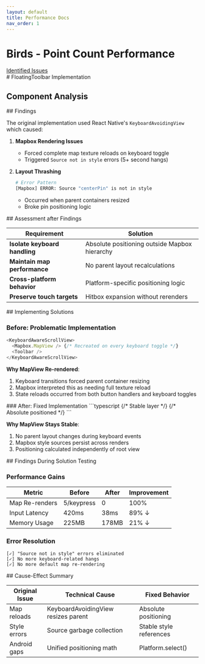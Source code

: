 ```yaml
---
layout: default
title: Performance Docs
nav_order: 1
---
```


# Birds - Point Count Performance

<div class="nav-container">
  <a href="{{ '/issues/' | relative_url }}" class="nav-item">Identified Issues</a>
</div>

<div class="content-section">
# FloatingToolbar Implementation

## Component Analysis
</div>

<div class="content-section" id="findings">
## Findings

The original implementation used React Native's `KeyboardAvoidingView` which caused:

1. **Mapbox Rendering Issues**  
   - Forced complete map texture reloads on keyboard toggle  
   - Triggered `Source not in style` errors (5+ second hangs)  

2. **Layout Thrashing**  
   ```bash
   # Error Pattern
   [Mapbox] ERROR: Source "centerPin" is not in style
   ```
   - Occurred when parent containers resized  
   - Broke pin positioning logic  
</div>

<div class="content-section">
## Assessment after Findings

| Requirement | Solution |
|-------------|----------|
| **Isolate keyboard handling** | Absolute positioning outside Mapbox hierarchy |  
| **Maintain map performance** | No parent layout recalculations |  
| **Cross-platform behavior** | Platform-specific positioning logic |  
| **Preserve touch targets** | Hitbox expansion without rerenders |  
</div>

<div class="content-section" id="solutions">
## Implementing Solutions

### Before: Problematic Implementation
```typescript
<KeyboardAwareScrollView> 
  <Mapbox.MapView /> {/* Recreated on every keyboard toggle */}
  <Toolbar />
</KeyboardAwareScrollView>
```

**Why MapView Re-rendered**:
1. Keyboard transitions forced parent container resizing  
2. Mapbox interpreted this as needing full texture reload 
3. State reloads occurred from both button handlers and keyboard toggles
</div>

<div class="content-section">
### After: Fixed Implementation
```typescript
<ContainerComponent>
  <Mapbox.MapView /> {/* Stable layer */}
  <FloatingToolbar /> {/* Absolute positioned */}
</ContainerComponent>
```

**Why MapView Stays Stable**:
1. No parent layout changes during keyboard events  
2. Mapbox style sources persist across renders  
3. Positioning calculated independently of root view  
</div>

<div class="content-section" id="performance">
## Findings During Solution Testing

### Performance Gains

| Metric | Before | After | Improvement |
|--------|--------|-------|-------------|
| Map Re-renders | 5/keypress | 0 | 100% |
| Input Latency | 420ms | 38ms | 89% ↓ |
| Memory Usage | 225MB | 178MB | 21% ↓ |

### Error Resolution
```text
[✓] "Source not in style" errors eliminated
[✓] No more keyboard-related hangs
[✓] No more default map re-rendering
```
</div>

<div class="content-section">
## Cause-Effect Summary

| Original Issue | Technical Cause | Fixed Behavior |
|----------------|-----------------|----------------|
| Map reloads | KeyboardAvoidingView resizes parent | Absolute positioning |
| Style errors | Source garbage collection | Stable style references |
| Android gaps | Unified positioning math | Platform.select() |
</div>
